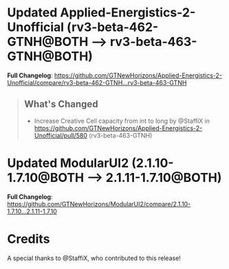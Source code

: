 # Updated Applied-Energistics-2-Unofficial (rv3-beta-462-GTNH@BOTH --> rv3-beta-463-GTNH@BOTH)
**Full Changelog**: https://github.com/GTNewHorizons/Applied-Energistics-2-Unofficial/compare/rv3-beta-462-GTNH...rv3-beta-463-GTNH
>## What's Changed
> * Increase Creative Cell capacity from int to long by @StaffiX in https://github.com/GTNewHorizons/Applied-Energistics-2-Unofficial/pull/580 (rv3-beta-463-GTNH)
>

# Updated ModularUI2 (2.1.10-1.7.10@BOTH --> 2.1.11-1.7.10@BOTH)
**Full Changelog**: https://github.com/GTNewHorizons/ModularUI2/compare/2.1.10-1.7.10...2.1.11-1.7.10

# Credits
A special thanks to @StaffiX, who contributed to this release!